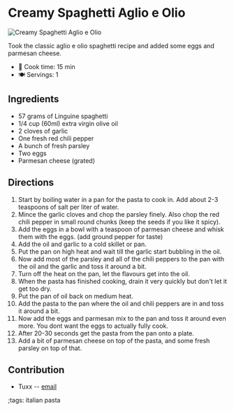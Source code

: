 # Creamy Spaghetti Aglio e Olio

![Creamy Spaghetti Aglio e Olio](pix/creamy-spaghetti-aglio-e-olio.webp)

Took the classic aglio e olio spaghetti recipe and added some eggs and parmesan cheese.

- 🍳 Cook time: 15 min
- 🍽️ Servings: 1

## Ingredients

- 57 grams of Linguine spaghetti
- 1/4 cup (60ml) extra virgin olive oil
- 2 cloves of garlic
- One fresh red chili pepper
- A bunch of fresh parsley
- Two eggs
- Parmesan cheese (grated)

## Directions

1. Start by boiling water in a pan for the pasta to cook in. Add about 2-3 teaspoons of salt per liter of water.
2. Mince the garlic cloves and chop the parsley finely. Also chop the red chili pepper in small round chunks (keep the seeds if you like it spicy).
3. Add the eggs in a bowl with a teaspoon of parmesan cheese and whisk them with the eggs. (add ground pepper for taste)
4. Add the oil and garlic to a cold skillet or pan.
5. Put the pan on high heat and wait till the garlic start bubbling in the oil.
6. Now add most of the parsley and all of the chili peppers to the pan with the oil and the garlic and toss it around a bit.
7. Turn off the heat on the pan, let the flavours get into the oil.
8. When the pasta has finished cooking, drain it very quickly but don't let it get too dry.
9. Put the pan of oil back on medium heat.
10. Add the pasta to the pan where the oil and chili peppers are in and toss it around a bit.
11. Now add the eggs and parmesan mix to the pan and toss it around even more. You dont want the eggs to actually fully cook.
12. After 20-30 seconds get the pasta from the pan onto a plate.
13. Add a bit of parmesan cheese on top of the pasta, and some fresh parsley on top of that.

## Contribution

- Tuxx -- [email](mailto:basedcooking@danktank.nl)

;tags: italian pasta
